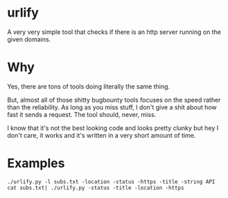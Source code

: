 # urlify

A very very simple tool that checks if there is an http server running on the given domains. 


# Why

Yes, there are tons of tools doing literally the same thing.

But, almost all of those shitty bugbounty tools focuses on the speed rather than the reliability. As long as you miss stuff, I don't give a shit about how fast it sends a request. The tool should, never, miss.
 
I know that it's not the best looking code and looks pretty clunky but hey I don't care, it works and it's written in a very short amount of time.

# Examples

```
./urlify.py -l subs.txt -location -status -https -title -string API
cat subs.txt| ./urlify.py -status -title -location -https
```